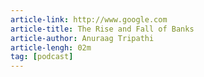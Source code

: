 ```yaml
---
article-link: http://www.google.com
article-title: The Rise and Fall of Banks
article-author: Anuraag Tripathi
article-lengh: 02m
tag: [podcast]
---
```

